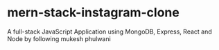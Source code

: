 # mern-stack-instagram-clone
A full-stack JavaScript Application using MongoDB, Express, React and Node by following mukesh phulwani
